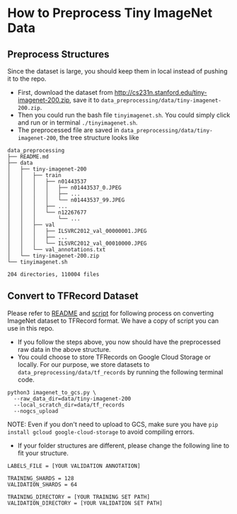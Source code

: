 # How to Preprocess Tiny ImageNet Data


## Preprocess Structures
Since the dataset is large, you should keep them in local instead of pushing it to the repo.

- First, download the dataset from http://cs231n.stanford.edu/tiny-imagenet-200.zip, save it to `data_preprocessing/data/tiny-imagenet-200.zip`. 
- Then you could run the bash file `tinyimagenet.sh`. You could simply click and run or in terminal `./tinyimagenet.sh`. 
- The preprocessed file are saved in `data_preprocessing/data/tiny-imagenet-200`, the tree structure looks like 

```
data_preprocessing
├── README.md
├── data
│   ├── tiny-imagenet-200
│   │   ├── train
│   │   │   ├── n01443537
│   │   │   │   ├── n01443537_0.JPEG
│   │   │   │   ├── ...
│   │   │   │   └── n01443537_99.JPEG
│   │   │   ├── ...
│   │   │   └── n12267677
│   │   │       └── ...
│   │   ├── val
│   │   │   ├── ILSVRC2012_val_00000001.JPEG
│   │   │   ├── ...
│   │   │   └── ILSVRC2012_val_00010000.JPEG
│   │   └── val_annotations.txt
│   └── tiny-imagenet-200.zip
└── tinyimagenet.sh

204 directories, 110004 files
```

## Convert to TFRecord Dataset

Please refer to [README](https://github.com/tensorflow/tpu/tree/master/tools/datasets) and [script](https://github.com/tensorflow/tpu/blob/master/tools/datasets/imagenet_to_gcs.py) for following process on converting ImageNet dataset to TFRecord format. We have a copy of script you can use in this repo.

- If you follow the steps above, you now should have the preprocessed raw data in the above structure. 
- You could choose to store TFRecords on Google Cloud Storage or locally. For our purpose, we store datasets to `data_preprocessing/data/tf_records` by running the following terminal code. 
```
python3 imagenet_to_gcs.py \
  --raw_data_dir=data/tiny-imagenet-200 
  --local_scratch_dir=data/tf_records 
  --nogcs_upload
```
NOTE: Even if you don't need to upload to GCS, make sure you have `pip install gcloud google-cloud-storage` to avoid compiling errors.
- If your folder structures are different, please change the following line to fit your structure.
```
LABELS_FILE = [YOUR VALIDATION ANNOTATION]

TRAINING_SHARDS = 128
VALIDATION_SHARDS = 64

TRAINING_DIRECTORY = [YOUR TRAINING SET PATH]
VALIDATION_DIRECTORY = [YOUR VALIDATION SET PATH]
```